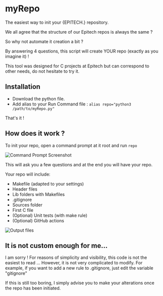 # myRepo
The easiest way to init your {EPITECH.} repository.

We all agree that the structure of our Epitech repos is always the same ?

So why not automate it creation a bit ?

By answering 4 questions, this script will create YOUR repo (exactly as you imagine it) !

This tool was designed for C projects at Epitech but can correspond to other needs, do not hesitate to try it.

## Installation
- Download the python file.
- Add alias to your Run Command file :
```alias repo="python3 /path/to/myRepo.py"```

That's it !

## How does it work ?
To init your repo, open a command prompt at it root and run
```repo```

![Command Prompt Screenshot](https://github.com/MathiDEV/myrepo/blob/main/myRepo.jpg?raw=true)


This will ask you a few questions and at the end you will have your repo.

Your repo will include:
- Makefile (adapted to your settings)
- Header files
- Lib folders with Makefiles
- .gitignore
- Sources folder
- First C file
- (Optional) Unit tests (with make rule)
- (Optional) GitHub actions


![Output files](https://github.com/MathiDEV/myrepo/blob/main/files.jpg?raw=true)
## It is not custom enough for me...
I am sorry ! For reasons of simplicity and visibility, this code is not the easiest to read ... However, it is not very complicated to modify. For example, if you want to add a new rule to .gitignore, just edit the variable "gitignore"

If this is still too boring, I simply advise you to make your alterations once the repo has been initiated.
